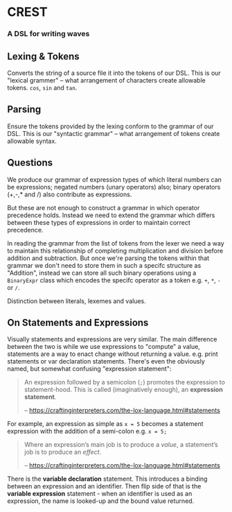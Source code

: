 # CREST
### A DSL for writing waves

## Lexing & Tokens
Converts the string of a source file it into the tokens of our DSL. This is our "lexical grammer" – what arrangement of characters create allowable tokens. `cos`, `sin` and `tan`.

## Parsing
Ensure the tokens provided by the lexing conform to the grammar of our DSL. This is our "syntactic grammar" – what arrangement of tokens create allowable syntax.

## Questions
We produce our grammar of expression types of which literal numbers can be expressions; negated numbers (unary operators) also; binary operators (+,-,* and /) also contribute as expressions.

But these are not enough to construct a grammar in which operator precedence holds. Instead we need to extend the grammar which differs between these types of expressions in order to maintain correct precedence.

In reading the grammar from the list of tokens from the lexer we need a way to maintain this relationship of completing multiplication and division before addition and subtraction. But once we're parsing the tokens within that grammar we don't need to store them in such a specifc structure as "Addition", instead we can store all such binary operations using a `BinaryExpr` class which encodes the specifc operator as a token e.g. `+`, `*`, `-` or `/`.

Distinction between literals, lexemes and values.

## On Statements and Expressions

Visually statements and expressions are very similar. The main difference between the two is while we use expressions to "compute" a value, statements are a way to enact change without returning a value. e.g. print statements or var declaration statements. There's even the obviously named, but somewhat confusing "expression statement":

> An expression followed by a semicolon (`;`) promotes the expression to statement-hood. This is called (imaginatively enough), an **expression statement**.
>
> – https://craftinginterpreters.com/the-lox-language.html#statements

For example, an expression as simple as `x = 5` becomes a statement expression with the addition of a semi-colon e.g. `x = 5;`

> Where an expression’s main job is to produce a *value*, a statement’s job is to produce an *effect*.
>
> – https://craftinginterpreters.com/the-lox-language.html#statements

There is the **variable declaration** statement. This introduces a binding between an expression and an identifier. Then flip side of that is the **variable expression** statement - when an identifier is used as an expression, the name is looked-up and the bound value returned.


